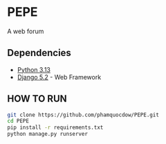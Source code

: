 # PEPE

A web forum

## Dependencies

- [Python 3.13](https://www.python.org/downloads/)
- [Django 5.2](https://www.djangoproject.com/download/) - Web Framework

## HOW TO RUN 

```bash 
git clone https://github.com/phamquocdow/PEPE.git
cd PEPE
pip install -r requirements.txt
python manage.py runserver 
```
